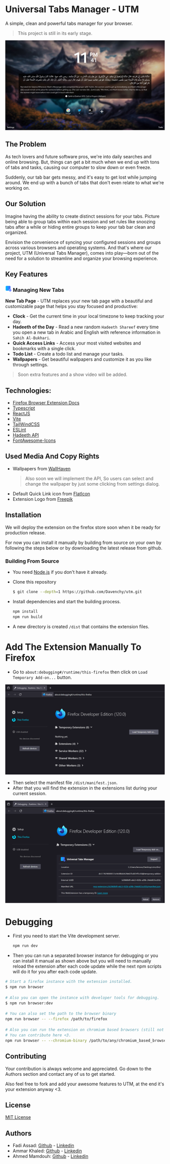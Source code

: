 # Universal Tabs Manager - UTM

A simple, clean and powerful tabs manager for your browser.

> This project is still in its early stage.

![The UTM extension NewTab page on Firefox](/public/screenforreadme.jpg)

## The Problem

As tech lovers and future software pros, we're into daily searches and online browsing. But, things can get a bit much when we end up with tons of tabs and tasks, causing our computer to slow down or even freeze.

Suddenly, our tab bar gets messy, and it's easy to get lost while jumping around. We end up with a bunch of tabs that don't even relate to what we're working on.

## Our Solution

Imagine having the ability to create distinct sessions for your tabs. Picture being able to group tabs within each session and set rules like snoozing tabs after a while or hiding entire groups to keep your tab bar clean and organized.

Envision the convenience of syncing your configured sessions and groups across various browsers and operating systems. And that's where our project, UTM (Universal Tabs Manager), comes into play—born out of the need for a solution to streamline and organize your browsing experience.

## Key Features

### <img src="public/icons/icon.png" width=20 height=20> Managing New Tabs

 **New Tab Page** - UTM replaces your new tab page with a beautiful and customizable page that helps you stay focused and productive:
- **Clock** - Get the current time in your local timezone to keep tracking your day.
- **Hadeeth of the Day** - Read a new random `Hadeeth Shareef` every time you open a new tab in Arabic and English with reference information in `Sahih Al-Bukhari`.
- **Quick Access Links** - Access your most visited websites and bookmarks with a single click.
- **Todo List** - Create a todo list and manage your tasks.
- **Wallpapers** - Get beautiful wallpapers and customize it as you like through settings.

> Soon extra features and a show video will be added.

## Technologies:

- [Firefox Browser Extension Docs](https://developer.mozilla.org/en-US/docs/Mozilla/Add-ons/WebExtensions)
- [Typescript](https://www.typescriptlang.org/)
- [ReactJS](https://react.dev/)
- [Vite](https://vitejs.dev/)
- [TailWindCSS](https://tailwindcss.com/)
- [ESLint](https://eslint.org/)
- [Hadeeth API](https://github.com/fawazahmed0/hadith-api)
- [FontAwesome-Icons](https://fontawesome.com/)

## Used Media And Copy Rights
- Wallpapers from [WallHaven](https://wallhaven.cc/w/jxd1x5)
  > Also soon we will implement the API, So users can select and change the wallpaper by just some clicking from settings dialog.
- Default Quick Link icon from [FlatIcon](https://www.flaticon.com/free-icon/link_7471685?term=link&page=1&position=54&origin=search&related_id=7471685)
- Extension Logo from [Freepik](https://www.freepik.com/icon/user-interface_7580043#fromView=search&term=new+tab+plus&page=1&position=36&track=ais&uuid=692b2c7e-baf7-40b9-ab5a-6e945f3c5973)

## Installation

We will deploy the extension on the firefox store soon when it be ready for production release.

For now you can install it manually by building from source on your own by following the steps below or by downloading the latest release from github.

### Building From Source

- You need [Node.js](https://nodejs.org/en/download/current) if you don't have it already.

- Clone this repository

  ```bash
  $ git clone --depth=1 https://github.com/Davenchy/utm.git
  ```

- Install dependencies and start the building process.

  ```bash
  npm install
  npm run build
  ```

- A new directory is created `/dist` that contains the extension files.

# Add The Extension Manually To Firefox

- Go to `about:debugging#/runtime/this-firefox` then click on `Load Temporary Add-on...` button.

![img](/public/load_extention.png)

- Then select the manifest file `/dist/manifest.json`.
- After that you will find the extension in the extensions list during your current session.

![img](/public/loaded.png)

# Debugging

- First you need to start the Vite development server.

    ```bash
    npm run dev
    ```
    
- Then you can run a separated browser instance for debugging
  or you can install it manual as shown above but you will need to manually reload the extension after each code update
  while the next npm scripts will do it for you after each code update.

```bash
# Start a firefox instance with the extension installed.
$ npm run browser

# Also you can open the instance with developer tools for debugging.
$ npm run browser:dev

# You can also set the path to the browser binary
npm run browser -- --firefox /path/to/firefox

# Also you can run the extension on chromium based browsers (still not fully supported yet and contains bugs)
# You can contribute here <3.
npm run browser -- --chromium-binary /path/to/any/chromium_based_browser
```

## Contributing

Your contribution is always welcome and appreciated. Go down to the Authors section and contact any of us to get started.

Also feel free to fork and add your awesome features to UTM, at the end it's your extension anyway <3.

## License

[MIT License](https://choosealicense.com/licenses/mit/)

## Authors

- Fadi Assad: [Github](https://github.com/Davenchy) - [Linkedin](https://www.linkedin.com/in/fadi-asaad/)
- Ammar Khaled: [Github](https://github.com/Ammar-Khaled) - [Linkedin](https://www.linkedin.com/in/ammar-khaled-895aa823b/)
- Ahmed Mamdouh: [Github](https://github.com/Ahmed-D007A) - [Linkedin](https://www.linkedin.com/in/ahmed-mamdouh-884805261/)
